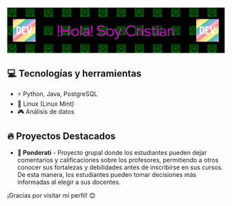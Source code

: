 ![Banner](./github-header-image.png)

## 💻 Tecnologías y herramientas
- ⚡ Python, Java, PostgreSQL
- 🔧 Linux (Linux Mint)
- 🎮 Análisis de datos

## 🔥 Proyectos Destacados
- **📘 Ponderati** - Proyecto grupal donde los estudiantes pueden dejar comentarios y calificaciones sobre los profesores, permitiendo a otros conocer sus fortalezas y debilidades antes de inscribirse en sus cursos. De esta manera, los estudiantes pueden tomar decisiones más informadas al elegir a sus docentes.


¡Gracias por visitar mi perfil! 😊
